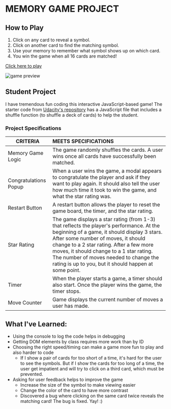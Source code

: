 # MEMORY GAME PROJECT

## How to Play
1. Click on any card to reveal a symbol.
2. Click on another card to find the matching symbol.
3. Use your memory to remember what symbol shows up on which card.
4. You win the game when all 16 cards are matched!

[Click here to play](https://mahmedtony73.github.io/memorygame/)


![game preview](https://github.com/mahmedtony73/memorygame/blob/gh-pages/img/game2.png "game preview")

## Student Project
I have tremendous fun coding this interactive JavaScript-based game! The starter code from [Udacity's repository](https://github.com/udacity/fend-project-memory-game) has a JavaScript file that includes a shuffle function (to shuffle a deck of cards) to help the student.

### Project Specifications

| CRITERIA | MEETS SPECIFICATIONS
|---|:---
| Memory Game Logic | The game randomly shuffles the cards. A user wins once all cards have successfully been matched.
| Congratulations Popup | When a user wins the game, a modal appears to congratulate the player and ask if they want to play again. It should also tell the user how much time it took to win the game, and what the star rating was.
| Restart Button | A restart button allows the player to reset the game board, the timer, and the star rating.
| Star Rating | The game displays a star rating (from 1-3) that reflects the player's performance. At the beginning of a game, it should display 3 stars. After some number of moves, it should change to a 2 star rating. After a few more moves, it should change to a 1 star rating. The number of moves needed to change the rating is up to you, but it should happen at some point.
| Timer | When the player starts a game, a timer should also start. Once the player wins the game, the timer stops.
| Move Counter | Game displays the current number of moves a user has made.


## What I've Learned:
 - Using the console to log the code helps in debugging
 - Getting DOM elements by class requires more work than by ID
 - Choosing the right speed/timing can make a game more fun to play and also harder to code
    - If I show a pair of cards for too short of a time, it's hard for the user to see the symbols. But if I show the cards for too long of a time, the user get impatient and will try to click on a third card, which must be prevented.
 - Asking for user feedback helps to improve the game
    - Increase the size of the symbol to make viewing easier
    - Change the color of the card to have more contrast
    - Discovered a bug where clicking on the same card twice reveals the matching card! The bug is fixed. Yay! :)
